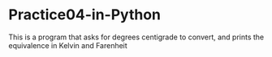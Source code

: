 # Practice04-in-Python
This is a program that asks for degrees centigrade to convert, and prints the equivalence in Kelvin and Farenheit
